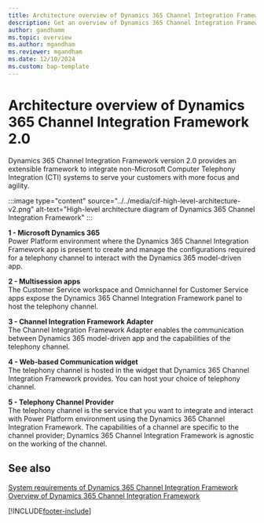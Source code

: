 ```yaml
---
title: Architecture overview of Dynamics 365 Channel Integration Framework 2.0 
description: Get an overview of Dynamics 365 Channel Integration Framework 2.0 and its architecture that lets you integrate with non Microsoft channel providers.
author: gandhamm
ms.topic: overview
ms.author: mgandham
ms.reviewer: mgandham
ms.date: 12/10/2024
ms.custom: bap-template
---
```


# Architecture overview of Dynamics 365 Channel Integration Framework 2.0

Dynamics 365 Channel Integration Framework version 2.0 provides an extensible framework to integrate non-Microsoft Computer Telephony Integration (CTI) systems to serve your customers with more focus and agility.

 :::image type="content" source="../../media/cif-high-level-architecture-v2.png" alt-text="High-level architecture diagram of Dynamics 365 Channel Integration Framework" :::


**1 - Microsoft Dynamics 365**<br>
Power Platform environment where the Dynamics 365 Channel Integration Framework app is present to create and manage the configurations required for a telephony channel to interact with the Dynamics 365 model-driven app.

**2 - Multisession apps**<br>
The Customer Service workspace and Omnichannel for Customer Service apps expose the Dynamics 365 Channel Integration Framework panel to host the telephony channel.

**3 - Channel Integration Framework Adapter**<br>
The Channel Integration Framework Adapter enables the communication between Dynamics 365 model-driven app and the capabilities of the telephony channel.

**4 - Web-based Communication widget**<br>
The telephony channel is hosted in the widget that Dynamics 365 Channel Integration Framework provides. You can host your choice of telephony channel.

**5 - Telephony Channel Provider**<br>
The telephony channel is the service that you want to integrate and interact with Power Platform environment using the Dynamics 365 Channel Integration Framework. The capabilities of a channel are specific to the channel provider; Dynamics 365 Channel Integration Framework is agnostic on the working of the channel.


## See also

[System requirements of Dynamics 365 Channel Integration Framework](../../v1/administer/system-requirements-channel-integration-framework.md)  
[Overview of Dynamics 365 Channel Integration Framework](../../v1/administer/overview-channel-integration-framework.md)


[!INCLUDE[footer-include](../../../includes/footer-banner.md)]
